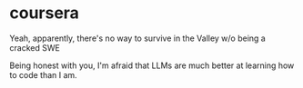 # coursera
Yeah, apparently, there's no way to survive in the Valley w/o being a cracked SWE

Being honest with you, I'm afraid that LLMs are much better at learning how to code than I am.

